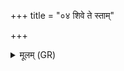 +++
title = "०४ शिवे ते स्ताम्"

+++
<details><summary>मूलम् (GR)</summary>

शिवे ते स्तां द्यावापृथिवी  
असन्तापे अधिश्रियौ ।  
शं ते सूर्य आ तपति +++(Bhatt. sūryā)+++  
शं वातो वातु ते हृदे ।  
शिवा अभि क्षरन्तु त्वा-  
-आपो दिव्याः पयस्वतीः  
शिवास् ते सन्त्व् ओषधीः ॥
</details>